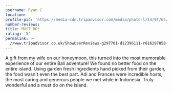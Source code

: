 ```yaml
---
username: Ryan C
location:
profile-pic: 'https://media-cdn.tripadvisor.com/media/photo-l/14/9f/65/d0/ryan-c.jpg'
number-reviews:
title: MUST DO!
rating: '5'
permalink: >-
  //www.tripadvisor.co.uk/ShowUserReviews-g297701-d12396111-r616297858-Tresna_Bali_Cooking_School-Ubud_Bali.html
---
```


A gift from my wife on our honeymoon, this turned into the most memorable experience of our entire Bali adventure! We found no better food on the entire island. Using garden fresh ingredients hand picked from their garden, the food wasn't even the best part. Adi and Frances were incredible hosts, the most caring and generous people we met while in Indonesia. Truly wonderful and a must do on the island.